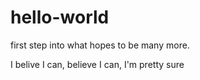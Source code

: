 # hello-world
first step into what hopes to be many more.

I belive I can, believe I can, I'm pretty sure
